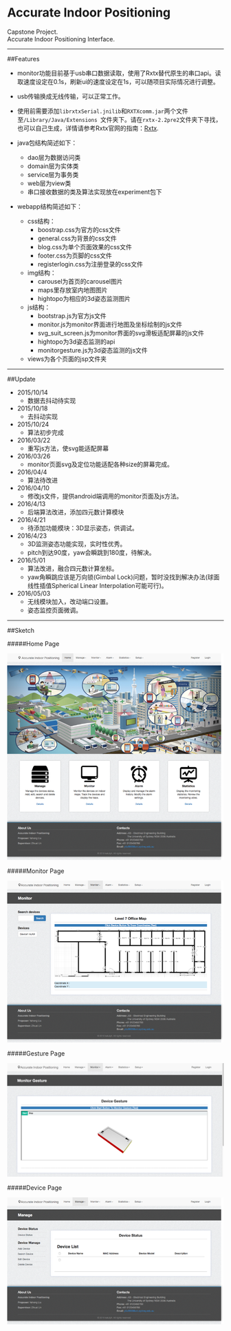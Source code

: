 # Accurate Indoor Positioning
Capstone Project.<br>
Accurate Indoor Positioning Interface.<br>

****
##Features
* monitor功能目前基于usb串口数据读取，使用了Rxtx替代原生的串口api。读取速度设定在0.1s，刷新ui的速度设定在1s，可以随项目实际情况进行调整。
* usb传输换成无线传输，可以正常工作。
* 使用前需要添加`librxtxSerial.jnilib`和`RXTXcomm.jar`两个文件至`/Library/Java/Extensions `文件夹下。请在`rxtx-2.2pre2`文件夹下寻找，也可以自己生成，详情请参考Rxtx官网的指南：[Rxtx](http://rxtx.qbang.org).
* java包结构简述如下：
	* dao层为数据访问类
	* domain层为实体类
	* service层为事务类
	* web层为view类
	* 串口接收数据的类及算法实现放在experiment包下

* webapp结构简述如下：
	* css结构：
		* boostrap.css为官方的css文件
		* general.css为背景的css文件
		* blog.css为单个页面效果的css文件
		* footer.css为页脚的css文件
		* registerlogin.css为注册登录的css文件
	* img结构：
		* carousel为首页的carousel图片
		* maps里存放室内地图图片
		* hightopo为相应的3d姿态监测图片
	* js结构：
		* bootstrap.js为官方js文件
		* monitor.js为monitor界面进行地图及坐标绘制的js文件
		* svg_suit_screen.js为monitor界面的svg滑板适配屏幕的js文件
		* hightopo为3d姿态监测的api
		* monitorgesture.js为3d姿态监测的js文件
	* views为各个页面的jsp文件夹

****
##Update
* 2015/10/14
	* 数据去抖动待实现
* 2015/10/18
	* 去抖动实现
* 2015/10/24
	* 算法初步完成
* 2016/03/22
	* 重写js方法，使svg能适配屏幕
* 2016/03/26
	* monitor页面svg及定位功能适配各种size的屏幕完成。
* 2016/04/4
	* 算法待改进
* 2016/04/10
	* 修改js文件，提供android端调用的monitor页面及js方法。
* 2016/4/13
	* 后端算法改进，添加四元数计算模块
* 2016/4/21
	* 待添加功能模块：3D显示姿态，供调试。
* 2016/4/23
	* 3D监测姿态功能实现，实时性优秀。
	* pitch到达90度，yaw会瞬跳到180度，待解决。
* 2016/5/01
	* 算法改进，融合四元数计算坐标。
	* yaw角瞬跳应该是万向锁(Gimbal Lock)问题，暂时没找到解决办法(球面线性插值Spherical Linear Interpolation可能可行)。
* 2016/05/03
	* 无线模块加入，改动端口设置。
	* 姿态监控页面微调。

****
##Sketch

#####Home Page

![Home Page](https://github.com/kekulyh/AccurateIndoorPositioning/blob/master/pic/homepage.png "Home Page")

#####Monitor Page

![Monitor Page](https://github.com/kekulyh/AccurateIndoorPositioning/blob/master/pic/monitorpage.png "Monitor Page")

#####Gesture Page

![Gesture Page](https://github.com/kekulyh/AccurateIndoorPositioning/blob/master/pic/gesturepage.png "Gesture Page")

#####Device Page

![Device Page](https://github.com/kekulyh/AccurateIndoorPositioning/blob/master/pic/devicepage.png "Device Page")


